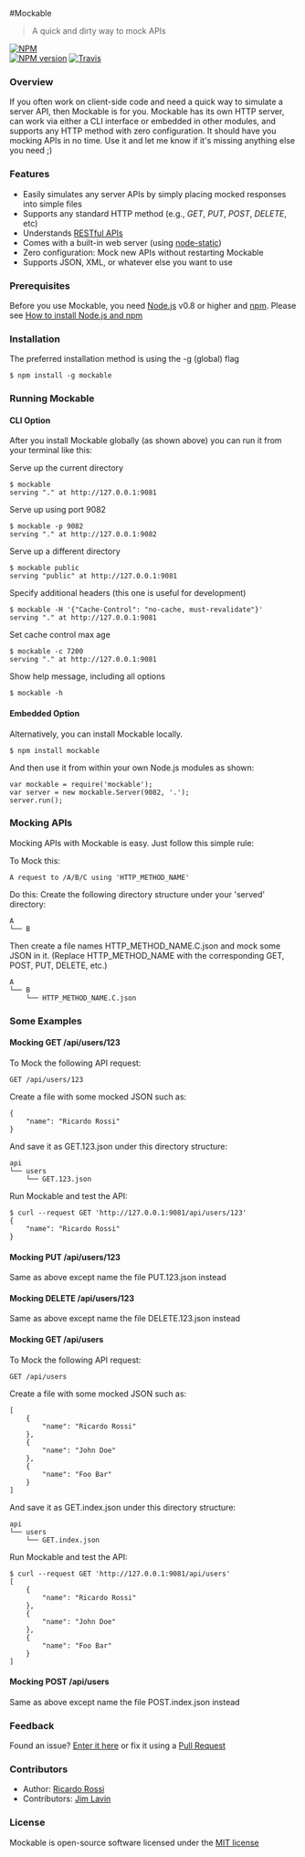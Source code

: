 #Mockable
> A quick and dirty way to mock APIs

[![NPM](https://nodei.co/npm/mockable.png?downloads=true)](https://nodei.co/npm/mockable/)  
[![NPM version](https://badge.fury.io/js/mockable.svg)](http://badge.fury.io/js/mockable)
[![Travis](https://travis-ci.org/ricardo-rossi/Mockable.svg?branch=master)](https://travis-ci.org/ricardo-rossi/Mockable)

### Overview

If you often work on client-side code and need a quick way to simulate a server API, then Mockable is for you. 
Mockable has its own HTTP server, can work via either a CLI interface or embedded in other modules, and supports 
any HTTP method with zero configuration. It should have you mocking APIs in no time. Use it and let me know 
if it's missing anything else you need ;)

### Features

  * Easily simulates any server APIs by simply placing mocked responses into simple files
  * Supports any standard HTTP method (e.g., *GET*, *PUT*, *POST*, *DELETE*, etc)
  * Understands [RESTful APIs](http://stackoverflow.com/questions/671118/what-exactly-is-restful-programming)
  * Comes with a built-in web server (using [node-static](https://github.com/cloudhead/node-static))
  * Zero configuration: Mock new APIs without restarting Mockable
  * Supports JSON, XML, or whatever else you want to use 


### Prerequisites

Before you use Mockable, you need [Node.js](http://nodejs.org/) v0.8 or higher and [npm](https://www.npmjs.org/). 
Please see [How to install Node.js and npm](http://blog.nodeknockout.com/post/65463770933/how-to-install-node-js-and-npm)


### Installation

The preferred installation method is using the -g (global) flag  
```
$ npm install -g mockable
```

### Running Mockable

#### CLI Option   
After you install Mockable globally (as shown above) you can run it from your terminal like this:

Serve up the current directory   
```
$ mockable
serving "." at http://127.0.0.1:9081
```

Serve up using port 9082  
```
$ mockable -p 9082
serving "." at http://127.0.0.1:9082
```

Serve up a different directory   
```
$ mockable public
serving "public" at http://127.0.0.1:9081
```

Specify additional headers (this one is useful for development)   
```
$ mockable -H '{"Cache-Control": "no-cache, must-revalidate"}'
serving "." at http://127.0.0.1:9081
```

Set cache control max age   
```
$ mockable -c 7200
serving "." at http://127.0.0.1:9081
```

Show help message, including all options   
```
$ mockable -h
```
#### Embedded Option  

Alternatively, you can install Mockable locally.

```
$ npm install mockable
```

And then use it from within your own Node.js modules as shown:

```
var mockable = require('mockable');
var server = new mockable.Server(9082, '.');
server.run();
```

### Mocking APIs

Mocking APIs with Mockable is easy. Just follow this simple rule:


To Mock this:  
```
A request to /A/B/C using 'HTTP_METHOD_NAME'
```

Do this: Create the following directory structure under your 'served' directory:  
```
A
└── B
```
Then create a file names HTTP_METHOD_NAME.C.json and mock some JSON in it. 
(Replace HTTP_METHOD_NAME with the corresponding GET, POST, PUT, DELETE, etc.)
```
A
└── B
    └── HTTP_METHOD_NAME.C.json
```

### Some Examples

#### Mocking GET /api/users/123 

To Mock the following API request:
```
GET /api/users/123
```
Create a file with some mocked JSON such as:
```
{
    "name": "Ricardo Rossi"
}
```
And save it as GET.123.json under this directory structure:
```
api
└── users
    └── GET.123.json
```
Run Mockable and test the API:
```
$ curl --request GET 'http://127.0.0.1:9081/api/users/123'
{
    "name": "Ricardo Rossi"
}
```
 
#### Mocking PUT /api/users/123 

Same as above except name the file PUT.123.json instead

#### Mocking DELETE /api/users/123 

Same as above except name the file DELETE.123.json instead

#### Mocking GET /api/users 

To Mock the following API request:
```
GET /api/users
```
Create a file with some mocked JSON such as:
```
[
    {
        "name": "Ricardo Rossi"
    },
    {
        "name": "John Doe"
    },
    {
        "name": "Foo Bar"
    }
]
```
And save it as GET.index.json under this directory structure:
```
api
└── users
    └── GET.index.json
```
Run Mockable and test the API:
```
$ curl --request GET 'http://127.0.0.1:9081/api/users'
[
    {
        "name": "Ricardo Rossi"
    },
    {
        "name": "John Doe"
    },
    {
        "name": "Foo Bar"
    }
]
```

#### Mocking POST /api/users

Same as above except name the file POST.index.json instead

### Feedback

Found an issue? [Enter it here](https://github.com/ricardo-rossi/Mockable/issues) or fix 
it using a [Pull Request](https://github.com/ricardo-rossi/Mockable/pulls)

### Contributors

 * Author: [Ricardo Rossi](https://github.com/ricardo-rossi)
 * Contributors: [Jim Lavin](https://github.com/lavinjj)

### License

  Mockable is open-source software licensed under the [MIT license](LICENSE)
  
